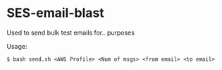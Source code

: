 # SES-email-blast

Used to send bulk test emails for.. purposes
    
Usage:
```
$ bash send.sh <AWS Profile> <Num of msgs> <from email> <to email>
```